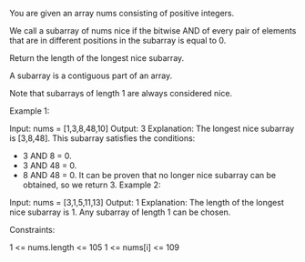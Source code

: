 You are given an array nums consisting of positive integers.

We call a subarray of nums nice if the bitwise AND of every pair of elements that are in different positions in the subarray is equal to 0.

Return the length of the longest nice subarray.

A subarray is a contiguous part of an array.

Note that subarrays of length 1 are always considered nice.

Example 1:

Input: nums = [1,3,8,48,10]
Output: 3
Explanation: The longest nice subarray is [3,8,48]. This subarray satisfies the conditions:

- 3 AND 8 = 0.
- 3 AND 48 = 0.
- 8 AND 48 = 0.
  It can be proven that no longer nice subarray can be obtained, so we return 3.
  Example 2:

Input: nums = [3,1,5,11,13]
Output: 1
Explanation: The length of the longest nice subarray is 1. Any subarray of length 1 can be chosen.

Constraints:

1 <= nums.length <= 105
1 <= nums[i] <= 109
